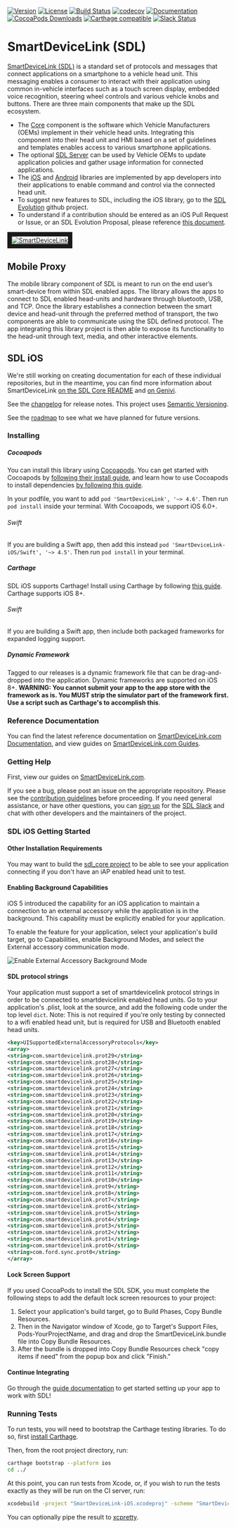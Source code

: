 
[![Version](https://img.shields.io/cocoapods/v/SmartDeviceLink-iOS.svg?style=flat)](https://cocoapods.org/pods/SmartDeviceLink-iOS)
[![License](https://img.shields.io/cocoapods/l/SmartDeviceLink-iOS.svg?style=flat)](https://cocoapods.org/pods/SmartDeviceLink-iOS)
[![Build Status](https://img.shields.io/travis/smartdevicelink/sdl_ios/master.svg?style=flat)](https://travis-ci.org/smartdevicelink/sdl_ios)
[![codecov](https://codecov.io/gh/smartdevicelink/sdl_ios/branch/master/graph/badge.svg)](https://codecov.io/gh/smartdevicelink/sdl_ios)
[![Documentation](https://img.shields.io/cocoapods/metrics/doc-percent/SmartDeviceLink-iOS.svg)](http://cocoadocs.org/docsets/SmartDeviceLink-iOS/)
[![CocoaPods Downloads](https://img.shields.io/cocoapods/dt/SmartDeviceLink-iOS.svg?maxAge=172800)](https://cocoapods.org/pods/SmartDeviceLink-iOS)
[![Carthage compatible](https://img.shields.io/badge/Carthage-compatible-4BC51D.svg?style=flat)](https://github.com/Carthage/Carthage)
[![Slack Status](http://sdlslack.herokuapp.com/badge.svg)](http://slack.smartdevicelink.com)
 

# SmartDeviceLink (SDL)

[SmartDeviceLink (SDL)](https://www.smartdevicelink.com) is a standard set of protocols and messages that connect applications on a smartphone to a vehicle head unit. This messaging enables a consumer to interact with their application using common in-vehicle interfaces such as a touch screen display, embedded voice recognition, steering wheel controls and various vehicle knobs and buttons. There are three main components that make up the SDL ecosystem.

* The [Core](https://github.com/smartdevicelink/sdl_core) component is the software which Vehicle Manufacturers (OEMs)  implement in their vehicle head units. Integrating this component into their head unit and HMI based on a set of guidelines and templates enables access to various smartphone applications.
* The optional [SDL Server](https://github.com/smartdevicelink/sdl_server) can be used by Vehicle OEMs to update application policies and gather usage information for connected applications.
* The [iOS](https://github.com/smartdevicelink/sdl_ios) and [Android](https://github.com/smartdevicelink/sdl_android) libraries are implemented by app developers into their applications to enable command and control via the connected head unit.
* To suggest new features to SDL, including the iOS library, go to the [SDL Evolution](https://github.com/smartdevicelink/sdl_evolution) github project.
* To understand if a contribution should be entered as an iOS Pull Request or Issue, or an SDL Evolution Proposal, please reference [this document](https://github.com/smartdevicelink/sdl_evolution/blob/master/proposals_versus_issues.md).

<a href="http://www.youtube.com/watch?feature=player_embedded&v=AzdQdSCS24M" target="_blank"><img src="http://i.imgur.com/nm8UujD.png?1" alt="SmartDeviceLink" border="10" /></a>


## Mobile Proxy

The mobile library component of SDL is meant to run on the end user’s smart-device from within SDL enabled apps. The library allows the apps to connect to SDL enabled head-units and hardware through bluetooth, USB, and TCP. Once the library establishes a connection between the smart device and head-unit through the preferred method of transport, the two components are able to communicate using the SDL defined protocol. The app integrating this library project is then able to expose its functionality to the head-unit through text, media, and other interactive elements.


## SDL iOS

We're still working on creating documentation for each of these individual repositories, but in the meantime, you can find more information about SmartDeviceLink [on the SDL Core README](https://github.com/smartdevicelink/sdl_core/blob/master/README.md) and [on Genivi](http://projects.genivi.org/smartdevicelink/about).

See the [changelog](https://github.com/smartdevicelink/sdl_ios/blob/master/CHANGELOG.md) for release notes. This project uses [Semantic Versioning](http://semver.org/).

See the [roadmap](https://github.com/smartdevicelink/sdl_ios/wiki/Roadmap) to see what we have planned for future versions.

### Installing

##### Cocoapods

You can install this library using [Cocoapods](https://cocoapods.org/pods/SmartDeviceLink-iOS). You can get started with Cocoapods by [following their install guide](https://guides.cocoapods.org/using/getting-started.html#getting-started), and learn how to use Cocoapods to install dependencies [by following this guide](https://guides.cocoapods.org/using/using-cocoapods.html).

In your podfile, you want to add `pod 'SmartDeviceLink', '~> 4.6'`. Then run `pod install` inside your terminal. With Cocoapods, we support iOS 6.0+.

###### Swift
If you are building a Swift app, then add this instead `pod 'SmartDeviceLink-iOS/Swift', '~> 4.5'`. Then run `pod install` in your terminal.

##### Carthage

SDL iOS supports Carthage! Install using Carthage by following [this guide](https://github.com/Carthage/Carthage#adding-frameworks-to-an-application). Carthage supports iOS 8+.

###### Swift
If you are building a Swift app, then include both packaged frameworks for expanded logging support.

##### Dynamic Framework

Tagged to our releases is a dynamic framework file that can be drag-and-dropped into the application. Dynamic frameworks are supported on iOS 8+. **WARNING: You cannot submit your app to the app store with the framework as is. You MUST strip the simulator part of the framework first. Use a script such as Carthage's to accomplish this**.

### Reference Documentation

You can find the latest reference documentation on [SmartDeviceLink.com Documentation](https://smartdevicelink.com/en/docs/iOS/master/), and view guides on [SmartDeviceLink.com Guides](https://smartdevicelink.com/en/guides/iOS/getting-started/installation/).

### Getting Help

First, view our guides on [SmartDeviceLink.com](https://smartdevicelink.com/en/guides/iOS/getting-started/installation/).

If you see a bug, please post an issue on the appropriate repository. Please see the [contribution guidelines](https://github.com/smartdevicelink/sdl_ios/blob/master/CONTRIBUTING.md) before proceeding. If you need general assistance, or have other questions, you can [sign up](http://slack.smartdevicelink.org) for the [SDL Slack](https://smartdevicelink.slack.com) and chat with other developers and the maintainers of the project.

### SDL iOS Getting Started

#### Other Installation Requirements
You may want to build the [sdl_core project](https://github.com/smartdevicelink/sdl_core) to be able to see your application connecting if you don't have an iAP enabled head unit to test.

#### Enabling Background Capabilities
iOS 5 introduced the capability for an iOS application to maintain a connection to an external accessory while the application is in the background. This capability must be explicitly enabled for your application.

To enable the feature for your application, select your application's build target, go to Capabilities, enable Background Modes, and select the External accessory communication mode.

![Enable External Accessory Background Mode](http://i.imgur.com/zxn4lsb.png)

#### SDL protocol strings
Your application must support a set of smartdevicelink protocol strings in order to be connected to smartdevicelink enabled head units. Go to your application's .plist, look at the source, and add the following code under the top level `dict`. Note: This is not required if you're only testing by connected to a wifi enabled head unit, but is required for USB and Bluetooth enabled head units.

```xml
<key>UISupportedExternalAccessoryProtocols</key>
<array>
<string>com.smartdevicelink.prot29</string>
<string>com.smartdevicelink.prot28</string>
<string>com.smartdevicelink.prot27</string>
<string>com.smartdevicelink.prot26</string>
<string>com.smartdevicelink.prot25</string>
<string>com.smartdevicelink.prot24</string>
<string>com.smartdevicelink.prot23</string>
<string>com.smartdevicelink.prot22</string>
<string>com.smartdevicelink.prot21</string>
<string>com.smartdevicelink.prot20</string>
<string>com.smartdevicelink.prot19</string>
<string>com.smartdevicelink.prot18</string>
<string>com.smartdevicelink.prot17</string>
<string>com.smartdevicelink.prot16</string>
<string>com.smartdevicelink.prot15</string>
<string>com.smartdevicelink.prot14</string>
<string>com.smartdevicelink.prot13</string>
<string>com.smartdevicelink.prot12</string>
<string>com.smartdevicelink.prot11</string>
<string>com.smartdevicelink.prot10</string>
<string>com.smartdevicelink.prot9</string>
<string>com.smartdevicelink.prot8</string>
<string>com.smartdevicelink.prot7</string>
<string>com.smartdevicelink.prot6</string>
<string>com.smartdevicelink.prot5</string>
<string>com.smartdevicelink.prot4</string>
<string>com.smartdevicelink.prot3</string>
<string>com.smartdevicelink.prot2</string>
<string>com.smartdevicelink.prot1</string>
<string>com.smartdevicelink.prot0</string>
<string>com.ford.sync.prot0</string>
</array>
```

#### Lock Screen Support
If you used CocoaPods to install the SDL SDK, you must complete the following steps to add the default lock screen resources to your project:

1. Select your application's build target, go to Build Phases, Copy Bundle Resources.
2. Then in the Navigator window of Xcode, go to Target's Support Files, Pods-YourProjectName, and drag and drop the SmartDeviceLink.bundle file into Copy Bundle Resources.
3. After the bundle is dropped into Copy Bundle Resources check "copy items if need" from the popup box and click "Finish."

#### Continue Integrating
Go through the [guide documentation](https://smartdevicelink.com/en/guides/iOS/getting-started/integration-basics/) to get started setting up your app to work with SDL!

### Running Tests
To run tests, you will need to bootstrap the Carthage testing libraries. To do so, first [install Carthage](https://github.com/Carthage/Carthage#installing-carthage).

Then, from the root project directory, run:
```bash
carthage bootstrap --platform ios
cd ../
```

At this point, you can run tests from Xcode, or, if you wish to run the tests exactly as they will be run on the CI server, run:

```bash
xcodebuild -project "SmartDeviceLink-iOS.xcodeproj" -scheme "SmartDeviceLink" -sdk "iphonesimulator10.0" -destination "OS=10.0,name=iPhone 7" -configuration Debug ONLY_ACTIVE_ARCH=NO RUN_CLANG_STATIC_ANALYZER=NO GCC_INSTRUMENT_PROGRAM_FLOW_ARCS=YES GCC_GENERATE_TEST_COVERAGE_FILES=YES ENABLE_TESTABILITY=YES test
```

You can optionally pipe the result to [xcpretty](https://github.com/supermarin/xcpretty).
